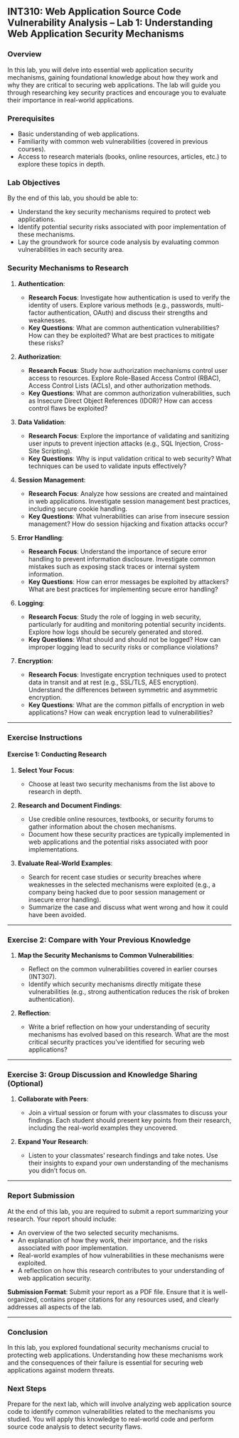 

## **INT310: Web Application Source Code Vulnerability Analysis – Lab 1: Understanding Web Application Security Mechanisms**

### **Overview**
In this lab, you will delve into essential web application security mechanisms, gaining foundational knowledge about how they work and why they are critical to securing web applications. The lab will guide you through researching key security practices and encourage you to evaluate their importance in real-world applications.

### **Prerequisites**
- Basic understanding of web applications.
- Familiarity with common web vulnerabilities (covered in previous courses).
- Access to research materials (books, online resources, articles, etc.) to explore these topics in depth.

### **Lab Objectives**
By the end of this lab, you should be able to:
- Understand the key security mechanisms required to protect web applications.
- Identify potential security risks associated with poor implementation of these mechanisms.
- Lay the groundwork for source code analysis by evaluating common vulnerabilities in each security area.

### **Security Mechanisms to Research**

1. **Authentication**:
   - **Research Focus**: Investigate how authentication is used to verify the identity of users. Explore various methods (e.g., passwords, multi-factor authentication, OAuth) and discuss their strengths and weaknesses.
   - **Key Questions**: What are common authentication vulnerabilities? How can they be exploited? What are best practices to mitigate these risks?

2. **Authorization**:
   - **Research Focus**: Study how authorization mechanisms control user access to resources. Explore Role-Based Access Control (RBAC), Access Control Lists (ACLs), and other authorization methods.
   - **Key Questions**: What are common authorization vulnerabilities, such as Insecure Direct Object References (IDOR)? How can access control flaws be exploited?

3. **Data Validation**:
   - **Research Focus**: Explore the importance of validating and sanitizing user inputs to prevent injection attacks (e.g., SQL Injection, Cross-Site Scripting).
   - **Key Questions**: Why is input validation critical to web security? What techniques can be used to validate inputs effectively?

4. **Session Management**:
   - **Research Focus**: Analyze how sessions are created and maintained in web applications. Investigate session management best practices, including secure cookie handling.
   - **Key Questions**: What vulnerabilities can arise from insecure session management? How do session hijacking and fixation attacks occur?

5. **Error Handling**:
   - **Research Focus**: Understand the importance of secure error handling to prevent information disclosure. Investigate common mistakes such as exposing stack traces or internal system information.
   - **Key Questions**: How can error messages be exploited by attackers? What are best practices for implementing secure error handling?

6. **Logging**:
   - **Research Focus**: Study the role of logging in web security, particularly for auditing and monitoring potential security incidents. Explore how logs should be securely generated and stored.
   - **Key Questions**: What should and should not be logged? How can improper logging lead to security risks or compliance violations?

7. **Encryption**:
   - **Research Focus**: Investigate encryption techniques used to protect data in transit and at rest (e.g., SSL/TLS, AES encryption). Understand the differences between symmetric and asymmetric encryption.
   - **Key Questions**: What are the common pitfalls of encryption in web applications? How can weak encryption lead to vulnerabilities?

---

### **Exercise Instructions**

#### **Exercise 1: Conducting Research**
1. **Select Your Focus**:
   - Choose at least two security mechanisms from the list above to research in depth.
   
2. **Research and Document Findings**:
   - Use credible online resources, textbooks, or security forums to gather information about the chosen mechanisms.
   - Document how these security practices are typically implemented in web applications and the potential risks associated with poor implementations.

3. **Evaluate Real-World Examples**:
   - Search for recent case studies or security breaches where weaknesses in the selected mechanisms were exploited (e.g., a company being hacked due to poor session management or insecure error handling).
   - Summarize the case and discuss what went wrong and how it could have been avoided.

---

### **Exercise 2: Compare with Your Previous Knowledge**
1. **Map the Security Mechanisms to Common Vulnerabilities**:
   - Reflect on the common vulnerabilities covered in earlier courses (INT307).
   - Identify which security mechanisms directly mitigate these vulnerabilities (e.g., strong authentication reduces the risk of broken authentication).

2. **Reflection**:
   - Write a brief reflection on how your understanding of security mechanisms has evolved based on this research. What are the most critical security practices you've identified for securing web applications?

---

### **Exercise 3: Group Discussion and Knowledge Sharing** (Optional)
1. **Collaborate with Peers**:
   - Join a virtual session or forum with your classmates to discuss your findings. Each student should present key points from their research, including the real-world examples they uncovered.
   
2. **Expand Your Research**:
   - Listen to your classmates’ research findings and take notes. Use their insights to expand your own understanding of the mechanisms you didn’t focus on.

---

### **Report Submission**
At the end of this lab, you are required to submit a report summarizing your research. Your report should include:

- An overview of the two selected security mechanisms.
- An explanation of how they work, their importance, and the risks associated with poor implementation.
- Real-world examples of how vulnerabilities in these mechanisms were exploited.
- A reflection on how this research contributes to your understanding of web application security.

**Submission Format**: Submit your report as a PDF file. Ensure that it is well-organized, contains proper citations for any resources used, and clearly addresses all aspects of the lab.

---

### **Conclusion**
In this lab, you explored foundational security mechanisms crucial to protecting web applications. Understanding how these mechanisms work and the consequences of their failure is essential for securing web applications against modern threats.

### **Next Steps**
Prepare for the next lab, which will involve analyzing web application source code to identify common vulnerabilities related to the mechanisms you studied. You will apply this knowledge to real-world code and perform source code analysis to detect security flaws.

